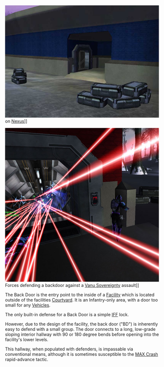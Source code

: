 ![](../images/Backdoor.jpg "fig:Backdoor.jpg") on [Nexus](Nexus.md)\]\]

![](../images/Back_Door_TR.jpg "fig:Back_Door_TR.jpg") Forces defending a backdoor
against a [Vanu Sovereignty](../etc/Vanu_Sovereignty.md) assault\]\]

The Back Door is the entry point to the inside of a
[Facility](Facilities.md) which is located outside of the
facilities [Courtyard](Courtyard.md). It is an Infantry-only
area, with a door too small for any [Vehicles](../vehicles/Vehicle.md).

The only built-in defense for a Back Door is a simple
[IFF](../terminology/IFF.md) lock.

However, due to the design of the facility, the back door ("BD") is
inherently easy to defend with a small group. The door connects to a
long, low-grade sloping interior hallway with 90 or 180 degree bends
before opening into the facility's lower levels.

This hallway, when populated with defenders, is impassable via
conventional means, although it is sometimes susceptible to the [MAX
Crash](../etc/MAX_Crash.md) rapid-advance tactic.

<!--[Category:Locations](../Category:Locations.md)-->
